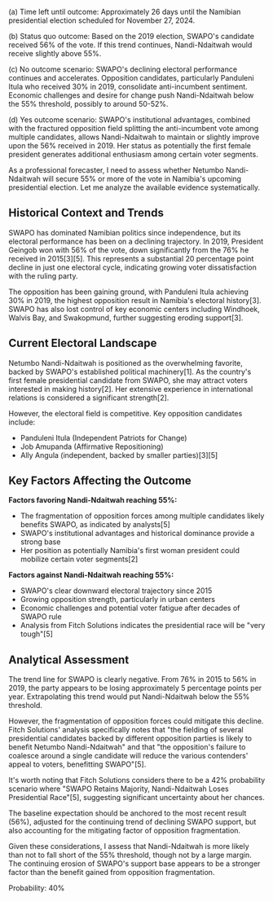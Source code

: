 (a) Time left until outcome: Approximately 26 days until the Namibian presidential election scheduled for November 27, 2024.

(b) Status quo outcome: Based on the 2019 election, SWAPO's candidate received 56% of the vote. If this trend continues, Nandi-Ndaitwah would receive slightly above 55%.

(c) No outcome scenario: SWAPO's declining electoral performance continues and accelerates. Opposition candidates, particularly Panduleni Itula who received 30% in 2019, consolidate anti-incumbent sentiment. Economic challenges and desire for change push Nandi-Ndaitwah below the 55% threshold, possibly to around 50-52%.

(d) Yes outcome scenario: SWAPO's institutional advantages, combined with the fractured opposition field splitting the anti-incumbent vote among multiple candidates, allows Nandi-Ndaitwah to maintain or slightly improve upon the 56% received in 2019. Her status as potentially the first female president generates additional enthusiasm among certain voter segments.

As a professional forecaster, I need to assess whether Netumbo Nandi-Ndaitwah will secure 55% or more of the vote in Namibia's upcoming presidential election. Let me analyze the available evidence systematically.

## Historical Context and Trends

SWAPO has dominated Namibian politics since independence, but its electoral performance has been on a declining trajectory. In 2019, President Geingob won with 56% of the vote, down significantly from the 76% he received in 2015[3][5]. This represents a substantial 20 percentage point decline in just one electoral cycle, indicating growing voter dissatisfaction with the ruling party.

The opposition has been gaining ground, with Panduleni Itula achieving 30% in 2019, the highest opposition result in Namibia's electoral history[3]. SWAPO has also lost control of key economic centers including Windhoek, Walvis Bay, and Swakopmund, further suggesting eroding support[3].

## Current Electoral Landscape

Netumbo Nandi-Ndaitwah is positioned as the overwhelming favorite, backed by SWAPO's established political machinery[1]. As the country's first female presidential candidate from SWAPO, she may attract voters interested in making history[2]. Her extensive experience in international relations is considered a significant strength[2].

However, the electoral field is competitive. Key opposition candidates include:
- Panduleni Itula (Independent Patriots for Change)
- Job Amupanda (Affirmative Repositioning)
- Ally Angula (independent, backed by smaller parties)[3][5]

## Key Factors Affecting the Outcome

**Factors favoring Nandi-Ndaitwah reaching 55%:**
- The fragmentation of opposition forces among multiple candidates likely benefits SWAPO, as indicated by analysts[5]
- SWAPO's institutional advantages and historical dominance provide a strong base
- Her position as potentially Namibia's first woman president could mobilize certain voter segments[2]

**Factors against Nandi-Ndaitwah reaching 55%:**
- SWAPO's clear downward electoral trajectory since 2015
- Growing opposition strength, particularly in urban centers
- Economic challenges and potential voter fatigue after decades of SWAPO rule
- Analysis from Fitch Solutions indicates the presidential race will be "very tough"[5]

## Analytical Assessment

The trend line for SWAPO is clearly negative. From 76% in 2015 to 56% in 2019, the party appears to be losing approximately 5 percentage points per year. Extrapolating this trend would put Nandi-Ndaitwah below the 55% threshold.

However, the fragmentation of opposition forces could mitigate this decline. Fitch Solutions' analysis specifically notes that "the fielding of several presidential candidates backed by different opposition parties is likely to benefit Netumbo Nandi-Ndaitwah" and that "the opposition's failure to coalesce around a single candidate will reduce the various contenders' appeal to voters, benefitting SWAPO"[5].

It's worth noting that Fitch Solutions considers there to be a 42% probability scenario where "SWAPO Retains Majority, Nandi-Ndaitwah Loses Presidential Race"[5], suggesting significant uncertainty about her chances.

The baseline expectation should be anchored to the most recent result (56%), adjusted for the continuing trend of declining SWAPO support, but also accounting for the mitigating factor of opposition fragmentation.

Given these considerations, I assess that Nandi-Ndaitwah is more likely than not to fall short of the 55% threshold, though not by a large margin. The continuing erosion of SWAPO's support base appears to be a stronger factor than the benefit gained from opposition fragmentation.

Probability: 40%